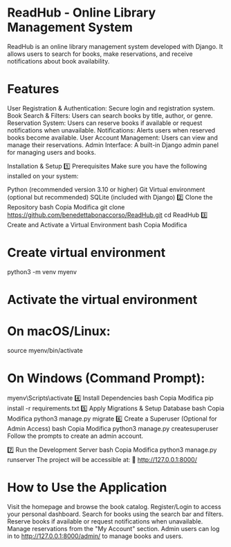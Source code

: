 # ReadHub - Online Library Management System

ReadHub is an online library management system developed with Django. It allows users to search for books, make reservations, and receive notifications about book availability.
# Features
User Registration & Authentication: Secure login and registration system.
Book Search & Filters: Users can search books by title, author, or genre.
Reservation System: Users can reserve books if available or request notifications when unavailable.
Notifications: Alerts users when reserved books become available.
User Account Management: Users can view and manage their reservations.
Admin Interface: A built-in Django admin panel for managing users and books.

 Installation & Setup
1️⃣ Prerequisites
Make sure you have the following installed on your system:

Python (recommended version 3.10 or higher)
Git
Virtual environment (optional but recommended)
SQLite (included with Django)
2️⃣ Clone the Repository
bash
Copia
Modifica
git clone https://github.com/benedettabonaccorso/ReadHub.git
cd ReadHub
3️⃣ Create and Activate a Virtual Environment
bash
Copia
Modifica
# Create virtual environment
python3 -m venv myenv

# Activate the virtual environment
# On macOS/Linux:
source myenv/bin/activate
# On Windows (Command Prompt):
myenv\Scripts\activate
4️⃣ Install Dependencies
bash
Copia
Modifica
pip install -r requirements.txt
5️⃣ Apply Migrations & Setup Database
bash
Copia
Modifica
python3 manage.py migrate
6️⃣ Create a Superuser (Optional for Admin Access)
bash
Copia
Modifica
python3 manage.py createsuperuser
Follow the prompts to create an admin account.

7️⃣ Run the Development Server
bash
Copia
Modifica
python3 manage.py runserver
The project will be accessible at:
🔗 http://127.0.0.1:8000/

# How to Use the Application
Visit the homepage and browse the book catalog.
Register/Login to access your personal dashboard.
Search for books using the search bar and filters.
Reserve books if available or request notifications when unavailable.
Manage reservations from the "My Account" section.
Admin users can log in to http://127.0.0.1:8000/admin/ to manage books and users.

